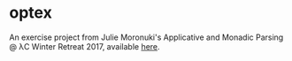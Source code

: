 # optex

An exercise project from Julie Moronuki's Applicative and Monadic Parsing @ λC Winter Retreat 2017, available [here](https://www.youtube.com/watch?v=htA9-QDCTA0).
